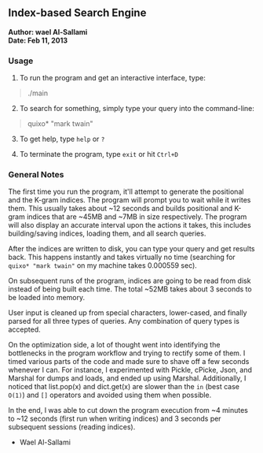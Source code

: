 ## Index-based Search Engine
**Author: wael Al-Sallami**  
**Date: Feb 11, 2013**

### Usage
1. To run the program and get an interactive interface, type:
> ./main

2. To search for something, simply type your query into the command-line:
> quixo* "mark twain"

3. To get help, type `help` or `?`

4. To terminate the program, type `exit` or hit `Ctrl+D`

### General Notes
The first time you run the program, it'll attempt to generate the positional and the K-gram indices. The program will prompt you to wait while it writes them. This usually takes about ~12 seconds and builds positional and K-gram indices that are ~45MB and ~7MB in size respectively. The program will also display an accurate interval upon the actions it takes, this includes building/saving indices, loading them, and all search queries.

After the indices are written to disk, you can type your query and get results back. This happens instantly and takes virtually no time (searching for `quixo* "mark twain"` on my machine takes 0.000559 sec).

On subsequent runs of the program, indices are going to be read from disk instead of being built each time. The total ~52MB takes about 3 seconds to be loaded into memory.

User input is cleaned up from special characters, lower-cased, and finally parsed for all three types of queries. Any combination of query types is accepted.

On the optimization side, a lot of thought went into identifying the bottlenecks in the program workflow and trying to rectify some of them. I timed various parts of the code and made sure to shave off a few seconds whenever I can. For instance, I experimented with Pickle, cPicke, Json, and Marshal for dumps and loads, and ended up using Marshal. Additionally, I noticed that list.pop(x) and dict.get(x) are slower than the `in` (best case `O(1)`) and `[]` operators and avoided using them when possible. 

In the end, I was able to cut down the program execution from ~4 minutes to ~12 seconds (first run when writing indices) and 3 seconds per subsequent sessions (reading indices).


- Wael Al-Sallami